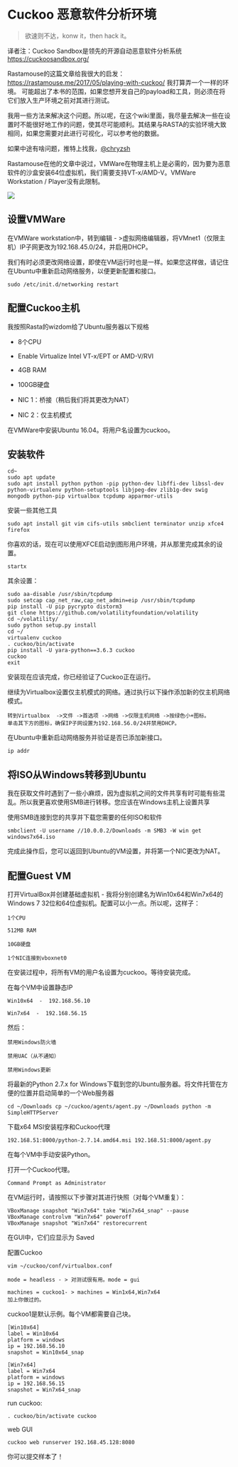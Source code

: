 # Cuckoo 恶意软件分析环境
> 欲速则不达，konw it，then hack it。

译者注：Cuckoo Sandbox是领先的开源自动恶意软件分析系统
https://cuckoosandbox.org/ 


Rastamouse的这篇文章给我很大的启发：https://rastamouse.me/2017/05/playing-with-cuckoo/
我打算弄一个一样的环境。
可能超出了本书的范围，如果您想开发自己的payload和工具，则必须在将它们放入生产环境之前对其进行测试。

我用一些方法来解决这个问题。所以呢，在这个wiki里面，我尽量去解决一些在设置时不能很好地工作的问题，使其尽可能顺利。其结果与RASTA的实验环境大致相同，如果您需要对此进行可视化，可以参考他的数据。

如果中途有啥问题，推特上找我，[@chryzsh](https://twitter.com/chryzsh)

Rastamouse在他的文章中说过，VMWare在物理主机上是必需的，因为要为恶意软件的沙盒安装64位虚拟机，我们需要支持VT-x/AMD-V。VMWare Workstation / Player没有此限制。

![](https://raw.githubusercontent.com/evilwing/wing-images/master/img/20181102214735.png)

## 设置VMWare

在VMWare workstation中，转到编辑 - >虚拟网络编辑器，将VMnet1（仅限主机）IP子网更改为192.168.45.0/24，并启用DHCP。

我们有时必须更改网络设置，即使在VM运行时也是一样。如果您这样做，请记住在Ubuntu中重新启动网络服务，以便更新配置和接口。
```
sudo /etc/init.d/networking restart
```
## 配置Cuckoo主机

我按照Rasta的wizdom给了Ubuntu服务器以下规格

- 8个CPU

- Enable Virtualize Intel VT-x/EPT or AMD-V/RVI

- 4GB RAM

- 100GB硬盘

- NIC 1：桥接（稍后我们将其更改为NAT）

- NIC 2：仅主机模式

在VMWare中安装Ubuntu 16.04。将用户名设置为cuckoo。

## 安装软件

```
cd~
sudo apt update
sudo apt install python python -pip python-dev libffi-dev libssl-dev python-virtualenv python-setuptools libjpeg-dev zlib1g-dev swig mongodb python-pip virtualbox tcpdump apparmor-utils
```

安装一些其他工具


```
sudo apt install git vim cifs-utils smbclient terminator unzip xfce4 firefox
```
你喜欢的话，现在可以使用XFCE启动到图形用户环境，并从那里完成其余的设置。
```
startx
```

其余设置：
```
sudo aa-disable /usr/sbin/tcpdump
sudo setcap cap_net_raw,cap_net_admin=eip /usr/sbin/tcpdump
pip install -U pip pycrypto distorm3
git clone https://github.com/volatilityfoundation/volatility
cd ~/volatility/
sudo python setup.py install
cd ~/
virtualenv cuckoo
. cuckoo/bin/activate
pip install -U yara-python==3.6.3 cuckoo
cuckoo
exit
```
安装现在应该完成，你已经验证了Cuckoo正在运行。

继续为Virtualbox设置仅主机模式的网络。通过执行以下操作添加新的仅主机网络模式。

```
转到Virtualbox  ->文件 ->首选项 ->网络 ->仅限主机网络 ->按绿色小+图标。
单击其下方的图标，确保IP子网设置为192.168.56.0/24并禁用DHCP。
```
在Ubuntu中重新启动网络服务并验证是否已添加新接口。
```
ip addr
```
## 将ISO从Windows转移到Ubuntu

我在获取文件时遇到了一些小麻烦，因为虚拟机之间的文件共享有时可能有些混乱。所以我更喜欢使用SMB进行转移。您应该在Windows主机上设置共享

使用SMB连接到您的共享并下载您需要的任何ISO和软件 
```
smbclient -U username //10.0.0.2/Downloads -m SMB3 -W win get windows7x64.iso
```
完成此操作后，您可以返回到Ubuntu的VM设置，并将第一个NIC更改为NAT。

## 配置Guest VM
打开VirtualBox并创建基础虚拟机 - 我将分别创建名为Win10x64和Win7x64的Windows 7 32位和64位虚拟机。配置可以小一点。所以呢，这样子：


```
1个CPU

512MB RAM

10GB硬盘 

1个NIC连接到vboxnet0

```
在安装过程中，将所有VM的用户名设置为cuckoo。等待安装完成。

在每个VM中设置静态IP

```
Win10x64  -  192.168.56.10

Win7x64  -  192.168.56.15
```

然后：
```
禁用Windows防火墙

禁用UAC（从不通知）

禁用Windows更新
```

将最新的Python 2.7.x for Windows下载到您的Ubuntu服务器。将文件托管在方便的位置并启动简单的一个Web服务器
```
cd ~/Downloads cp ~/cuckoo/agents/agent.py ~/Downloads python -m SimpleHTTPServer
```
下载x64 MSI安装程序和Cuckoo代理 
```
192.168.51:8000/python-2.7.14.amd64.msi 192.168.51:8000/agent.py
```
在每个VM中手动安装Python。

打开一个Cuckoo代理。
```
Command Prompt as Administrator
```
在VM运行时，请按照以下步骤对其进行快照（对每个VM重复）：

```
VBoxManage snapshot "Win7x64" take "Win7x64_snap" --pause
VBoxManage controlvm "Win7x64" poweroff
VBoxManage snapshot "Win7x64" restorecurrent
```
在GUI中，它们应显示为 Saved

配置Cuckoo

```
vim ~/cuckoo/conf/virtualbox.conf
```

```
mode = headless - > 对测试很有用。mode = gui

machines = cuckoo1- > machines = Win1x64,Win7x64
加上你做过的。
```
cuckoo1是默认示例。每个VM都需要自己块。

```
[Win10x64]
label = Win10x64
platform = windows
ip = 192.168.56.10
snapshot = Win10x64_snap
​
[Win7x64]
label = Win7x64
platform = windows
ip = 192.168.56.15
snapshot = Win7x64_snap
```

run cuckoo:

```
. cuckoo/bin/activate cuckoo
```
web GUI 
```
cuckoo web runserver 192.168.45.128:8080
```
你可以提交样本了！
